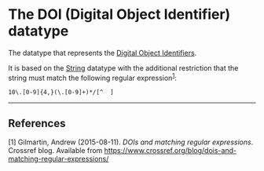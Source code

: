 # The DOI (Digital Object Identifier) datatype

The datatype that represents the [Digital Object Identifiers](https://www.doi.org/).

It is based on the [String](../datatypes/String.md) datatype with the additional restriction that the string must match the following regular expression<sup>[1](#fn1)</sup>:
```
10\.[0-9]{4,}(\.[0-9]+)*/[^  ]
```

---
## References
<a name="fn1">\[1\]</a> Gilmartin, Andrew (2015-08-11). *DOIs and matching regular expressions*. Crossref blog. Available from https://www.crossref.org/blog/dois-and-matching-regular-expressions/
